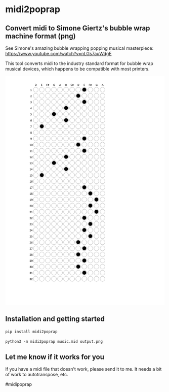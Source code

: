 # midi2poprap

## Convert midi to Simone Giertz's bubble wrap machine format (png)

See Simone's amazing bubble wrapping popping musical masterpiece: https://www.youtube.com/watch?v=nLGs7auWdgE

This tool converts midi to the industry standard format for bubble wrap musical devices, which happens to be compatible with most printers.

![Industry standard bubble wrap notation](https://github.com/kenseehart/midi2poprap/blob/main/midi2poprap/samples/popcorn.png)


## Installation and getting started

`pip install midi2poprap`

`python3 -m midi2poprap music.mid output.png`

## Let me know if it works for you

If you have a midi file that doesn't work, please send it to me. It needs a bit of work to autotranspose, etc.

#midipoprap
